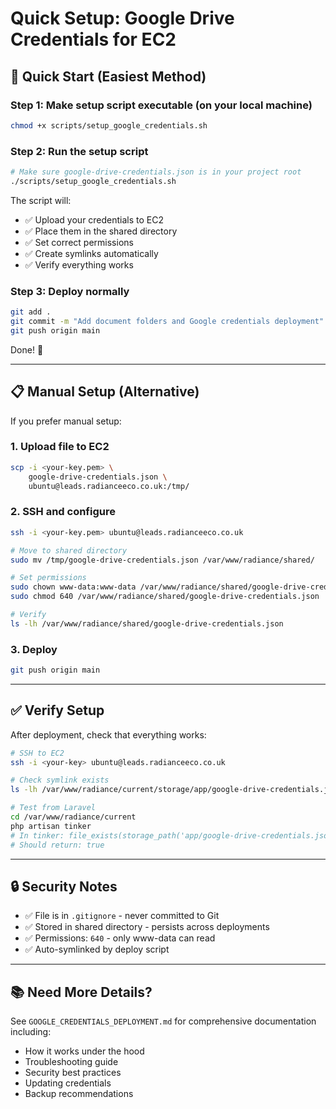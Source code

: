 # Quick Setup: Google Drive Credentials for EC2

## 🚀 Quick Start (Easiest Method)

### Step 1: Make setup script executable (on your local machine)
```bash
chmod +x scripts/setup_google_credentials.sh
```

### Step 2: Run the setup script
```bash
# Make sure google-drive-credentials.json is in your project root
./scripts/setup_google_credentials.sh
```

The script will:
- ✅ Upload your credentials to EC2
- ✅ Place them in the shared directory
- ✅ Set correct permissions
- ✅ Create symlinks automatically
- ✅ Verify everything works

### Step 3: Deploy normally
```bash
git add .
git commit -m "Add document folders and Google credentials deployment"
git push origin main
```

Done! 🎉

---

## 📋 Manual Setup (Alternative)

If you prefer manual setup:

### 1. Upload file to EC2
```bash
scp -i <your-key.pem> \
    google-drive-credentials.json \
    ubuntu@leads.radianceeco.co.uk:/tmp/
```

### 2. SSH and configure
```bash
ssh -i <your-key.pem> ubuntu@leads.radianceeco.co.uk

# Move to shared directory
sudo mv /tmp/google-drive-credentials.json /var/www/radiance/shared/

# Set permissions
sudo chown www-data:www-data /var/www/radiance/shared/google-drive-credentials.json
sudo chmod 640 /var/www/radiance/shared/google-drive-credentials.json

# Verify
ls -lh /var/www/radiance/shared/google-drive-credentials.json
```

### 3. Deploy
```bash
git push origin main
```

---

## ✅ Verify Setup

After deployment, check that everything works:

```bash
# SSH to EC2
ssh -i <your-key> ubuntu@leads.radianceeco.co.uk

# Check symlink exists
ls -lh /var/www/radiance/current/storage/app/google-drive-credentials.json

# Test from Laravel
cd /var/www/radiance/current
php artisan tinker
# In tinker: file_exists(storage_path('app/google-drive-credentials.json'));
# Should return: true
```

---

## 🔒 Security Notes

- ✅ File is in `.gitignore` - never committed to Git
- ✅ Stored in shared directory - persists across deployments
- ✅ Permissions: `640` - only www-data can read
- ✅ Auto-symlinked by deploy script

---

## 📚 Need More Details?

See `GOOGLE_CREDENTIALS_DEPLOYMENT.md` for comprehensive documentation including:
- How it works under the hood
- Troubleshooting guide
- Security best practices
- Updating credentials
- Backup recommendations


